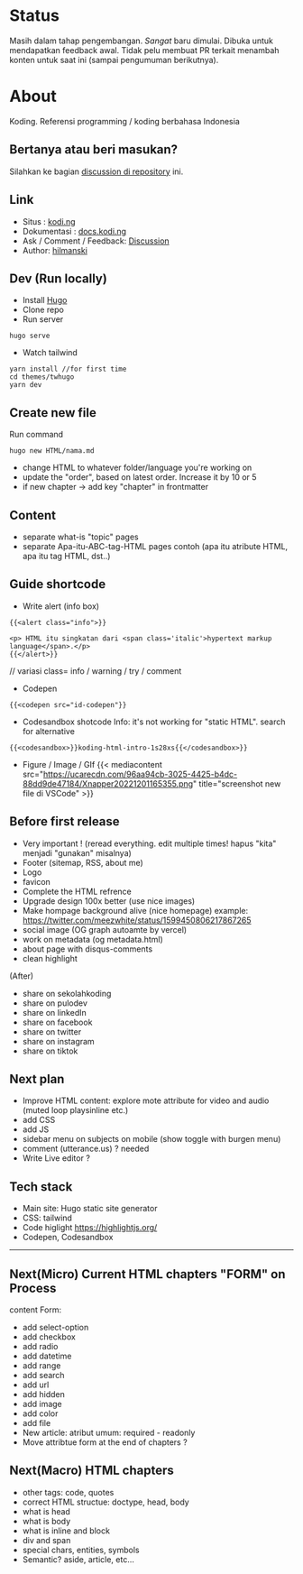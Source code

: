 # Status

Masih dalam tahap pengembangan. *Sangat* baru dimulai. Dibuka untuk mendapatkan feedback awal. Tidak pelu membuat PR terkait menambah konten untuk saat ini (sampai pengumuman berikutnya).

# About

Koding. Referensi programming / koding berbahasa Indonesia

## Bertanya atau beri masukan?  
Silahkan ke bagian [discussion di repository](https://github.com/hilmanski/koding/discussions) ini.

## Link

- Situs : [kodi.ng](https://kodi.ng)
- Dokumentasi : [docs.kodi.ng](https://docs.kodi.ng)
- Ask / Comment / Feedback: [Discussion](https://github.com/hilmanski/koding/discussions)
- Author: [hilmanski](https://hilman.space)  

## Dev (Run locally)

- Install [Hugo](https://gohugo.io/)
- Clone repo
- Run server

```
hugo serve
```

- Watch tailwind

```
yarn install //for first time
cd themes/twhugo
yarn dev
```

##  Create new file

Run command
```
hugo new HTML/nama.md
```
- change HTML to whatever folder/language you're working on
- update the "order", based on latest order. Increase it by 10 or 5
- if new chapter -> add key "chapter" in frontmatter

## Content
- separate what-is "topic" pages
- separate Apa-itu-ABC-tag-HTML pages
contoh (apa itu atribute HTML, apa itu tag HTML, dst..)

## Guide shortcode

- Write alert (info box)

```
{{<alert class="info">}}

<p> HTML itu singkatan dari <span class='italic'>hypertext markup language</span>.</p>
{{</alert>}}
```
// variasi class= info / warning / try / comment


- Codepen
```
{{<codepen src="id-codepen"}}
```

- Codesandbox shotcode
  Info: it's not working for "static HTML". search for alternative
```
{{<codesandbox>}}koding-html-intro-1s28xs{{</codesandbox>}}
```

- Figure / Image / GIf
{{< mediacontent src="https://ucarecdn.com/96aa94cb-3025-4425-b4dc-88dd9de47184/Xnapper20221201165355.png" title="screenshot new file di VSCode" >}}



## Before first release

- Very important ! (reread everything. edit multiple times! hapus "kita" menjadi "gunakan" misalnya)
- Footer (sitemap, RSS, about me)
- Logo
- favicon
- Complete the HTML refrence
- Upgrade design 100x better (use nice images)
- Make hompage background alive (nice homepage)
example: https://twitter.com/meezwhite/status/1599450806217867265
- social image (OG graph autoamte by vercel)
- work on metadata (og metadata.html)
- about page with disqus-comments
- clean highlight

(After)   
- share on sekolahkoding
- share on pulodev  
- share on linkedIn
- share on facebook
- share on twitter
- share on instagram
- share on tiktok

## Next plan
- Improve HTML content: explore mote attribute for video and audio (muted loop playsinline etc.)
- add CSS
- add JS
- sidebar menu on subjects on mobile (show toggle with burgen menu)
- comment (utterance.us) ? needed
- Write Live editor ?

## Tech stack

- Main site: Hugo static site generator
- CSS: tailwind
- Code higlight https://highlightjs.org/
- Codepen, Codesandbox

---

## Next(Micro) Current HTML chapters "FORM" on Process
content Form:
- add select-option
- add checkbox
- add radio
- add datetime
- add range
- add search
- add url
- add hidden
- add image
- add color
- add file
- New article: atribut umum:  required - readonly 
- Move attribtue form at the end of chapters ?

## Next(Macro) HTML chapters
- other tags: code, quotes
- correct HTML structue: doctype, head, body
- what is head
- what is body
- what is inline and block
- div and span
- special chars, entities, symbols
- Semantic? aside, article, etc...